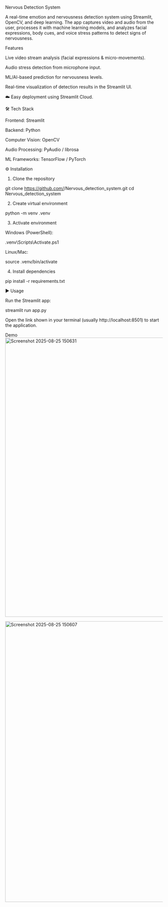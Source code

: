 Nervous Detection System

A real-time emotion and nervousness detection system using Streamlit, OpenCV, and deep learning.
The app captures video and audio from the user, processes it with machine learning models, and analyzes facial expressions, body cues, and voice stress patterns to detect signs of nervousness.

 Features

 Live video stream analysis (facial expressions & micro-movements).

 Audio stress detection from microphone input.

 ML/AI-based prediction for nervousness levels.

 Real-time visualization of detection results in the Streamlit UI.

☁️ Easy deployment using Streamlit Cloud.

🛠️ Tech Stack

Frontend: Streamlit

Backend: Python

Computer Vision: OpenCV

Audio Processing: PyAudio / librosa

ML Frameworks: TensorFlow / PyTorch

⚙️ Installation

1. Clone the repository

git clone https://github.com/<your-username>/Nervous_detection_system.git
cd Nervous_detection_system

2. Create virtual environment

python -m venv .venv

3. Activate environment

Windows (PowerShell):

.venv\Scripts\Activate.ps1

Linux/Mac:

source .venv/bin/activate


4. Install dependencies

pip install -r requirements.txt


▶ Usage

Run the Streamlit app:

streamlit run app.py

Open the link shown in your terminal (usually http://localhost:8501) to start the application.

 Demo
<img width="1905" height="891" alt="Screenshot 2025-08-25 150631" src="https://github.com/user-attachments/assets/965f5227-7abe-419a-8bb9-bf0c90453244" />

<img width="1913" height="896" alt="Screenshot 2025-08-25 150607" src="https://github.com/user-attachments/assets/8513c6a1-0334-4d38-bbf0-fc8d902d4298" />

